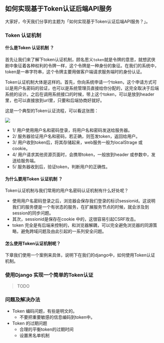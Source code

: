 ## 如何实现基于Token认证后端API服务

大家好，今天我们分享的主题为「如何实现基于Token认证后端API服务？」。

### Token 认证机制 

#### 什么是Token 认证机制 ？

首先让我们来了解下token认证机制，顾名思义`token`就是令牌的意思，就想武侠剧中象征着各种权利的令牌一样，这个令牌是一种身份的象征。在我们的系统中，token是一串字符串，这个令牌主要用做客户端请求服务端时的身份认证。

Token认证机制大体是这样的。首先，你向系统申请一个token，这个申请方式可以是用户名密码的验证，也可以是系统管理员直接给你分配的，这完全取决于后端系统的设计。之后在调用系统接口的时候，带上这个token，可以是放到header里，也可以直接放到url里，只要和后端协商好就好。

这是一个典型的Token认证流程，可以看这张图：

![](https://pylixm.top/static/imgs/jwt_cookie/token.png)

- 1/ 用户使用用户名和密码登录，将用户名和密码发送给服务器。
- 2/ 服务器验证用户名和密码，若正确，则签发token，返回给用户。
- 3/ 用户收到token后，将其存储起来，web服务一般为localStrage 或cookie。
- 4/ 用户请求其他资源页面时，会携带token，一般放到header 或参数中，发送给服务端。
- 5/ 服务器收到后，验证token，判断用户的正确性。

#### 为什么要用Token 认证机制 ？

Token认证机制与我们常用的用户名密码认证机制有什么好处呢？

- 使用用户名密码登录之后，浏览器会保存我们登录的标识sessionid。这说明我们的服务便是一个有状态的服务，在扩展服务节点的时候，就会涉及到session的同步问题。
- 其次，sessionid是保存在cookie 中的，这很容易引起CSRF攻击。
- token 完全是有后端来控制的，和浏览器解耦，可以完全避免浏览器的同源策略，避免跨域问题及由此引起的一系列安全问题。

#### 怎么使用Token认证机制呢？

下章我们使用一个案例来具体，说明下在我们的django中，如何使用Token认证机制。


### 使用Django 实现一个简单的Token认证

> TODO 

### 问题及解决办法

- Token 编码问题，有些是明文的。
  - 不要把重要敏感的信息编码到token中。
- Token 的过期问题
  - 合理的平衡token的过期时间
  - 设置黑名单机制

